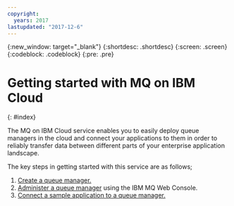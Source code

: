 ```yaml
---
copyright:
  years: 2017
lastupdated: "2017-12-6"
---
```


{:new_window: target="_blank"}
{:shortdesc: .shortdesc}
{:screen: .screen}
{:codeblock: .codeblock}
{:pre: .pre}

# Getting started with MQ on IBM Cloud
{: #index}

The MQ on IBM Cloud service enables you to easily deploy queue managers in the cloud and connect your applications to them in order to reliably transfer data between different parts of your enterprise application landscape.

The key steps in getting started with this service are as follows;
1. [Create a queue manager.](/docs/services/mqcloud/mqoc_create_qm.html)
2. [Administer a queue manager](/docs/services/mqcloud/mqoc_admin_mqweb.html) using the IBM MQ Web Console.
3. [Connect a sample application to a queue manager.](/docs/services/mqcloud/mqoc_connect_app_qm.html)
